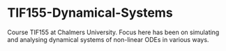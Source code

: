 # TIF155-Dynamical-Systems
Course TIF155 at Chalmers University. Focus here has been on simulating and analysing dynamical systems of non-linear ODEs in various ways.
